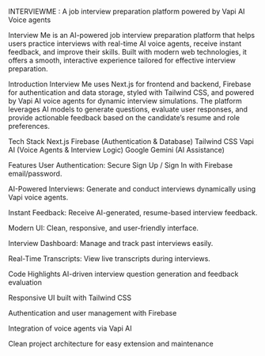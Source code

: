 INTERVIEWME : A job interview preparation platform powered by Vapi AI Voice agents


Interview Me is an AI-powered job interview preparation platform that helps users practice interviews with real-time AI voice agents, receive instant feedback, and improve their skills. Built with modern web technologies, it offers a smooth, interactive experience tailored for effective interview preparation.

Introduction
Interview Me uses Next.js for frontend and backend, Firebase for authentication and data storage, styled with Tailwind CSS, and powered by Vapi AI voice agents for dynamic interview simulations. The platform leverages AI models to generate questions, evaluate user responses, and provide actionable feedback based on the candidate’s resume and role preferences.

Tech Stack
Next.js
Firebase (Authentication & Database)
Tailwind CSS
Vapi AI (Voice Agents & Interview Logic)
Google Gemini (AI Assistance)

Features
User Authentication: Secure Sign Up / Sign In with Firebase email/password.

AI-Powered Interviews: Generate and conduct interviews dynamically using Vapi voice agents.

Instant Feedback: Receive AI-generated, resume-based interview feedback.

Modern UI: Clean, responsive, and user-friendly interface.

Interview Dashboard: Manage and track past interviews easily.

Real-Time Transcripts: View live transcripts during interviews.

Code Highlights
AI-driven interview question generation and feedback evaluation

Responsive UI built with Tailwind CSS

Authentication and user management with Firebase

Integration of voice agents via Vapi AI

Clean project architecture for easy extension and maintenance

